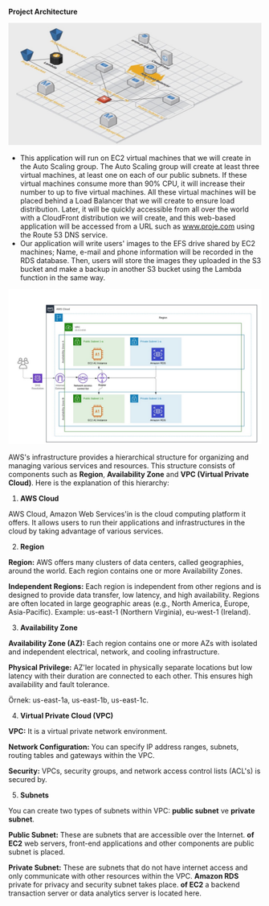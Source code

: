 **Project Architecture**

![](images/2.jpeg)

- This application will run on EC2 virtual machines that we will create in the Auto Scaling group. The Auto Scaling group will create at least three virtual machines, at least one on each of our public subnets. If these virtual machines consume more than 90% CPU, it will increase their number to up to five virtual machines. All these virtual machines will be placed behind a Load Balancer that we will create to ensure load distribution. Later, it will be quickly accessible from all over the world with a CloudFront distribution we will create, and this web-based application will be accessed from a URL such as www.proje.com using the Route 53 DNS service.
- Our application will write users' images to the EFS drive shared by EC2 machines; Name, e-mail and phone information will be recorded in the RDS database. Then, users will store the images they uploaded in the S3 bucket and make a backup in another S3 bucket using the Lambda function in the same way.

![](images/1.jpeg)

AWS's infrastructure provides a hierarchical structure for organizing and managing various services and resources. This structure consists of components such as **Region**, **Availability Zone** and **VPC (Virtual Private Cloud)**. Here is the explanation of this hierarchy:

1. **AWS Cloud**

AWS Cloud, Amazon Web Services'in is the cloud computing platform it offers. It allows users to run their applications and infrastructures in the cloud by taking advantage of various services.

2. **Region**

**Region:** AWS offers many clusters of data centers, called geographies, around the world. Each region contains one or more Availability Zones.

**Independent Regions:** Each region is independent from other regions and is designed to provide data transfer, low latency, and high availability. Regions are often located in large geographic areas (e.g., North America, Europe, Asia-Pacific). Example: us-east-1 (Northern Virginia), eu-west-1 (Ireland).

3. **Availability Zone**

**Availability Zone (AZ):** Each region contains one or more AZs with isolated and independent electrical, network, and cooling infrastructure.

**Physical Privilege:** AZ'ler located in physically separate locations but low latency with their duration are connected to each other. This ensures high availability and fault tolerance.

Örnek: us-east-1a, us-east-1b, us-east-1c.

4. **Virtual Private Cloud (VPC)**

**VPC:** It is a virtual private network environment.

**Network Configuration:** You can specify IP address ranges, subnets, routing tables and gateways within the VPC.

**Security:** VPCs, security groups, and network access control lists (ACL's) is secured by.

5. **Subnets**

You can create two types of subnets within VPC: **public subnet** ve **private subnet**.

**Public Subnet:** These are subnets that are accessible over the Internet. **of EC2** web servers, front-end applications and other components are public subnet is placed.

**Private Subnet:** These are subnets that do not have internet access and only communicate with other resources within the VPC. **Amazon RDS** private for privacy and security subnet takes place. **of EC2** a backend transaction server or data analytics server is located here.

